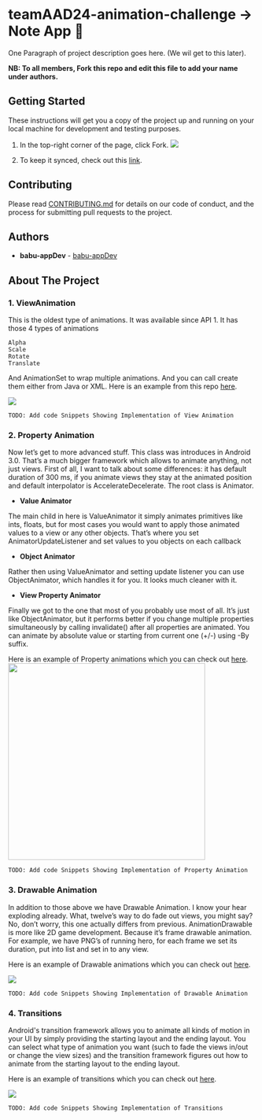 # teamAAD24-animation-challenge -> Note App 📓

One Paragraph of project description goes here. (We wil get to this later).

**NB: To all members, Fork this repo and edit this file to add your name under authors.**

## Getting Started

These instructions will get you a copy of the project up and running on your local machine for development and testing purposes.

1. In the top-right corner of the page, click Fork.
![](https://help.github.com/assets/images/help/repository/fork_button.jpg)

2. To keep it synced, check out this [link](https://help.github.com/en/articles/fork-a-repo).

## Contributing

Please read [CONTRIBUTING.md](https://github.com/babu-appDev/CONTRIBUTING.md) for details on our code of conduct, and the process for submitting pull requests to the project.

## Authors

* **babu-appDev** - [babu-appDev](https://github.com/babu-appDev)

## About The Project

### 1. ViewAnimation

This is the oldest type of animations. It was available since API 1. It has those 4 types of animations

    Alpha
    Scale
    Rotate
    Translate

And AnimationSet to wrap multiple animations. And you can call create them either from Java or XML. Here is an example from this repo [here](https://github.com/daimajia/AndroidViewAnimations).

![](http://ww3.sinaimg.cn/mw690/610dc034gw1ej75mi2w77g20c30jb4qr.gif)

```
TODO: Add code Snippets Showing Implementation of View Animation
```

### 2. Property Animation

Now let’s get to more advanced stuff. This class was introduces in Android 3.0. That’s a much bigger framework which allows to animate anything, not just views. First of all, I want to talk about some differences: it has default duration of 300 ms, if you animate views they stay at the animated position and default interpolator is AccelerateDecelerate. The root class  is Animator.

  * **Value Animator**

The main child in here is ValueAnimator it simply animates primitives like ints, floats, but for most cases you would want to apply those animated values to a view or any other objects. That’s where you set AnimatorUpdateListener and set values to you objects on each callback

  * **Object Animator**

Rather then using ValueAnimator and setting update listener you can use ObjectAnimator, which handles it for you. It looks much cleaner with it.

  * **View Property Animator**

Finally we got to the one that most of you probably use most of all. It’s just like ObjectAnimator, but it performs better if you change multiple properties simultaneously by calling invalidate() after all properties are animated. You can animate by absolute value or starting from current one (+/-) using -By suffix. 

Here is an example of Property animations which you can check out [here](https://github.com/codepath/android-complex-property-animations-demo).
<img src="http://i.imgur.com/ToeRvZK.gif" width="400" />

```
TODO: Add code Snippets Showing Implementation of Property Animation
```

### 3. Drawable Animation

In addition to those above we have Drawable Animation. I know your hear exploding already. What, twelve’s way to do fade out views, you might say? No, don’t worry, this one actually differs from previous.  AnimationDrawable is more like 2D game development. Because it’s frame drawable animation. For example, we have PNG’s of running hero, for each frame we set its duration, put into list and set in to any view.

Here is an example of Drawable animations which you can check out [here](https://github.com/Sefford/CircularProgressDrawable).

![](https://github.com/Sefford/CircularProgressDrawable/blob/master/overshoot.gif)

```
TODO: Add code Snippets Showing Implementation of Drawable Animation
```

### 4. Transitions
Android's transition framework allows you to animate all kinds of motion in your UI by simply providing the starting layout and the ending layout. You can select what type of animation you want (such to fade the views in/out or change the view sizes) and the transition framework figures out how to animate from the starting layout to the ending layout.

Here is an example of transitions which you can check out [here](https://github.com/kaichunlin/android-transition). 

![](https://github.com/kaichunlin/android-transition/blob/master/github/slideup_default.gif)

```
TODO: Add code Snippets Showing Implementation of Transitions
```



